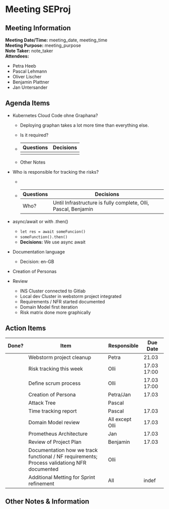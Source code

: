 # Meeting SEProj
## Meeting Information
**Meeting Date/Time:** meeting_date, meeting_time  
**Meeting Purpose:** meeting_purpose  
**Note Taker:** note_taker  
**Attendees:**

- Petra Heeb
- Pascal Lehmann
- Oliver Lischer
- Benjamin Plattner
- Jan Untersander

## Agenda Items

- Kubernetes Cloud Code ohne Graphana?

  - Deploying graphan takes a lot more time than everything else.
  - Is it required?

  - | Questions | Decisions |
    | --------- | --------- |
    |           |           |

  - Other Notes

- Who is responsible for tracking the risks?

  - 

  - | Questions | Decisions                                                    |
      | --------- | ------------------------------------------------------------ |
      | Who?      | Until Infrastructure is fully complete, Olli, Pascal, Benjamin |

- async/await or with .then()
  - `let res = await someFuncion()`
  - `someFunction().then()`
  - **Decisions:** We use async await

- Documentation language 

  - Decision: en-GB

- Creation of Personas

- Review

  - INS Cluster connected to Gitlab
  - Local dev Cluster in webstorm project integrated
  - Requirements / NFR started documented
  - Domain Model first iteration
  - Risk matrix done more graphically




## Action Items
| Done? | Item | Responsible | Due Date |
| ---- | ---- | ---- | ---- |
| | Webstorm project cleanup | Petra | 21.03 |
| | Risk tracking this week | Olli | 17.03 17:00 |
| | Define scrum process | Olli | 17.03 17:00 |
| | Creation of Persona | Petra/Jan | 17.03 |
| | Attack Tree | Pascal |  |
| | Time tracking report | Pascal | 17.03 |
| | Domain Model review | All except Olli | 17.03 |
| | Prometheus Architecture | Jan | 17.03 |
| | Review of Project Plan | Benjamin | 17.03 |
| | Documentation how we track functional / NF requirements; Process validationg NFR documented | Olli |  |
| | Additional Metting for Sprint refinement | All | indef |

## Other Notes & Information

